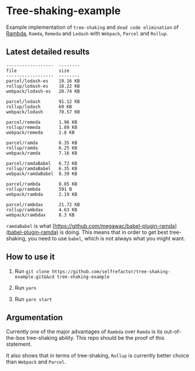 # Tree-shaking-example

Example implementation of `tree-shaking` and `dead code elimination` of
[Rambda](https://github.com/selfrefactor/rambda), `Ramda`, `Remeda` and `Lodash` with `Webpack`, `Parcel` and `Rollup`.

## Latest detailed results

```
------------------  --------
file                size
------------------  --------
parcel/lodash-es    19.16 KB
rollup/lodash-es    18.22 KB
webpack/lodash-es   20.74 KB

parcel/lodash       91.12 KB
rollup/lodash       69 KB
webpack/lodash      70.57 KB

parcel/remeda       1.96 KB
rollup/remeda       1.89 KB
webpack/remeda      2.8 KB

parcel/ramda        6.35 KB
rollup/ramda        6.25 KB
webpack/ramda       7.16 KB

parcel/ramdaBabel   6.72 KB
rollup/ramdaBabel   6.35 KB
webpack/ramdaBabel  8.39 KB

parcel/rambda       8.85 KB
rollup/rambda       591 B
webpack/rambda      2.19 KB

parcel/rambdax      21.72 KB
rollup/rambdax      4.63 KB
webpack/rambdax     8.3 KB
```

 `ramdaBabel` is what [https://github.com/megawac/babel-plugin-ramda](babel-plugin-ramda) is doing. This means that in order to get best tree-shaking, you need to use `babel`, which is not always what you might want.

## How to use it

1. Run `git clone https://github.com/selfrefactor/tree-shaking-example.git&&cd tree-shaking-example`

2. Run `yarn`

3. Run `yarn start`

## Argumentation

Currently one of the major advantages of `Rambda` over `Ramda` is its out-of-the-box tree-shaking ability. This repo should be the proof of this statement.

It also shows that in terms of tree-shaking, `Rollup` is currently better choice than `Webpack` and `Parcel`.
